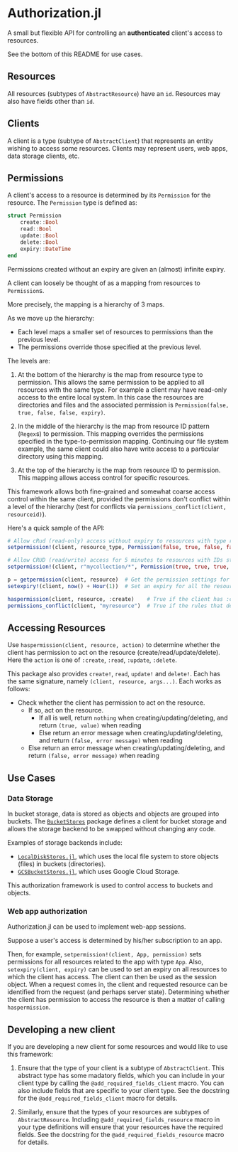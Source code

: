 # Authorization.jl

A small but flexible API for controlling an __authenticated__ client's access to resources.

See the bottom of this README for use cases.


## Resources

All resources (subtypes of `AbstractResource`) have an `id`.
Resources may also have fields other than `id`.


## Clients

A client is a type (subtype of `AbstractClient`) that represents an entity wishing to access some resources.
Clients may represent users, web apps, data storage clients, etc.


## Permissions

A client's access to a resource is determined by its `Permission` for the resource.
The `Permission` type is defined as:

```julia
struct Permission
    create::Bool
    read::Bool
    update::Bool
    delete::Bool
    expiry::DateTime
end
```

Permissions created without an expiry are given an (almost) infinite expiry.

A client can loosely be thought of as a mapping from resources to `Permission`s.

More precisely, the mapping is a hierarchy of 3 maps.

As we move up the hierarchy:
- Each level maps a smaller set of resources to permissions than the previous level.
- The permissions override those specified at the previous level.

The levels are:

1. At the bottom of the hierarchy is the map from resource type to permission.
   This allows the same permission to be applied to all resources with the same type.
   For example a client may have read-only access to the entire local system.
   In this case the resources are directories and files and the associated permission is `Permission(false, true, false, false, expiry)`.

2. In the middle of the hierarchy is the map from resource ID pattern (`Regex`s) to permission.
   This mapping overrides the permissions specified in the type-to-permission mapping.
   Continuing our file system example, the same client could also have write access to a particular directory using this mapping.

3. At the top of the hierarchy is the map from resource ID to permission.
   This mapping allows access control for specific resources.

This framework allows both fine-grained and somewhat coarse access control within the same client, provided the permissions don't conflict within a level of the hierarchy (test for conflicts via `permissions_conflict(client, resourceid)`).

Here's a quick sample of the API:

```julia
# Allow cRud (read-only) access without expiry to resources with type resource_type
setpermission!(client, resource_type, Permission(false, true, false, false))

# Allow CRUD (read/write) access for 5 minutes to resources with IDs starting with "mycollection/"
setpermission!(client, r"mycollection/*", Permission(true, true, true, true, now() + Minute(5)))

p = getpermission(client, resource)  # Get the permission settings for the specific resource
setexpiry!(client, now() + Hour(1))  # Set an expiry for all the resources that the client has access to

haspermission(client, resource, :create)    # True if the client has :create access to the resource
permissions_conflict(client, "myresource")  # True if the rules that define the client's access to the resource with ID "myresource" conflict
```


## Accessing Resources

Use `haspermission(client, resource, action)` to determine whether the client has permission to act on the resource (create/read/update/delete).
Here the `action` is one of `:create`, `:read`, `:update`, `:delete`.

This package also provides `create!`, `read`, `update!` and `delete!`.
Each has the same signature, namely `(client, resource, args...)`.
Each works as follows:
- Check whether the client has permission to act on the resource.
    - If so, act on the resource.
        - If all is well, return `nothing` when creating/updating/deleting, and return `(true, value)` when reading
        - Else return an error message when creating/updating/deleting, and return `(false, error message)` when reading
    - Else return an error message when creating/updating/deleting, and return `(false, error message)` when reading


## Use Cases

### Data Storage

In bucket storage, data is stored as objects and objects are grouped into buckets.
The [`BucketStores`]() package defines a client for bucket storage and allows the storage backend to be swapped without changing any code.

Examples of storage backends include:
- [`LocalDiskStores.jl`](), which uses the local file system to store objects (files) in buckets (directories).
- [`GCSBucketStores.jl`](), which uses Google Cloud Storage.

This authorization framework is used to control access to buckets and objects.


### Web app authorization

Authorization.jl can be used to implement web-app sessions.

Suppose a user's access is determined by his/her subscription to an app. 

Then, for example, `setpermission!(client, App, permission)` sets permissions for all resources related to the app with type `App`.
Also, `setexpiry(client, expiry)` can be used to set an expiry on all resources to which the client has access.
The client can then be used as the session object.
When a request comes in, the client and requested resource can be identified from the request (and perhaps server state).
Determining whether the client has permission to access the resource is then a matter of calling `haspermission`.


## Developing a new client

If you are developing a new client for some resources and would like to use this framework:

1. Ensure that the type of your client is a subtype of `AbstractClient`.
   This abstract type has some madatory fields, which you can include in your client type by calling the `@add_required_fields_client` macro.
   You can also include fields that are specific to your client type.
   See the docstring for the `@add_required_fields_client` macro for details.

2. Similarly, ensure that the types of your resources are subtypes of `AbstractResource`.
   Including `@add_required_fields_resource` macro in your type definitions will ensure that your resources have the required fields.
   See the docstring for the `@add_required_fields_resource` macro for details.
